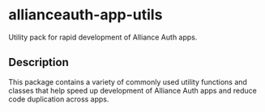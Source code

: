 # allianceauth-app-utils

Utility pack for rapid development of Alliance Auth apps.

## Description

This package contains a variety of commonly used utility functions and classes that help speed up development of Alliance Auth apps and reduce code duplication across apps.
